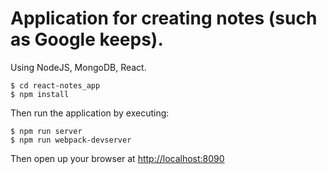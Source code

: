 # Application for creating notes (such as Google keeps).

Using NodeJS, MongoDB, React.

```
$ cd react-notes_app
$ npm install
```

Then run the application by executing:

```
$ npm run server
$ npm run webpack-devserver
```

Then open up your browser at [http://localhost:8090](http://localhost:8090)
